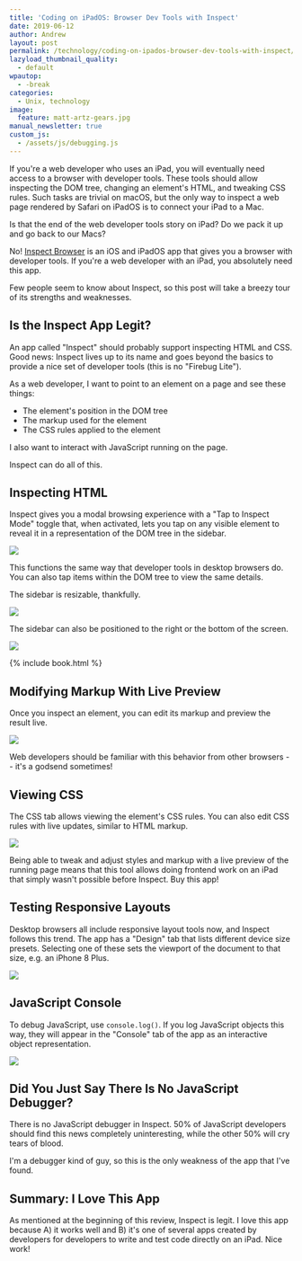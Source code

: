 ```yaml
---
title: 'Coding on iPadOS: Browser Dev Tools with Inspect'
date: 2019-06-12
author: Andrew
layout: post
permalink: /technology/coding-on-ipados-browser-dev-tools-with-inspect/
lazyload_thumbnail_quality:
  - default
wpautop:
  - -break
categories:
  - Unix, technology
image:
  feature: matt-artz-gears.jpg
manual_newsletter: true
custom_js:
  - /assets/js/debugging.js
---
```


If you're a web developer who uses an iPad, you will eventually need access to a browser with developer tools. These tools should allow inspecting the DOM tree, changing an element's HTML, and tweaking CSS rules. Such tasks are trivial on macOS, but the only way to inspect a web page rendered by Safari on iPadOS is to connect your iPad to a Mac.

Is that the end of the web developer tools story on iPad? Do we pack it up and go back to our Macs?

No! [Inspect Browser](https://apps.pdyn.net/inspect/) is an iOS and iPadOS app that gives you a browser with developer tools. If you're a web developer with an iPad, you absolutely need this app.

Few people seem to know about Inspect, so this post will take a breezy tour of its strengths and weaknesses.

## Is the Inspect App Legit?

An app called "Inspect" should probably support inspecting HTML and CSS. Good news: Inspect lives up to its name and goes beyond the basics to provide a nice set of developer tools (this is no "Firebug Lite").

As a web developer, I want to point to an element on a page and see these things:

* The element's position in the DOM tree
* The markup used for the element
* The CSS rules applied to the element

I also want to interact with JavaScript running on the page.

Inspect can do all of this.

## Inspecting HTML

Inspect gives you a modal browsing experience with a "Tap to Inspect Mode" toggle that, when activated, lets you tap on any visible element to reveal it in a representation of the DOM tree in the sidebar.

<img src="/images/inspect-inspecting.jpg">

This functions the same way that developer tools in desktop browsers do. You can also tap items within the DOM tree to view the same details.

The sidebar is resizable, thankfully.

<img src="/images/inspect-resizable.jpg">

The sidebar can also be positioned to the right or the bottom of the screen.

<img src="/images/inspect-bottom.jpg">

{% include book.html %}

## Modifying Markup With Live Preview

Once you inspect an element, you can edit its markup and preview the result live.

<img src="/images/inspect-editable.jpg">

Web developers should be familiar with this behavior from other browsers -- it's a godsend sometimes!

## Viewing CSS

The CSS tab allows viewing the element's CSS rules. You can also edit CSS rules with live updates, similar to HTML markup.

<img src="/images/inspect-css.jpg">

Being able to tweak and adjust styles and markup with a live preview of the running page means that this tool allows doing frontend work on an iPad that simply wasn't possible before Inspect. Buy this app!

## Testing Responsive Layouts

Desktop browsers all include responsive layout tools now, and Inspect follows this trend. The app has a "Design" tab that lists different device size presets. Selecting one of these sets the viewport of the document to that size, e.g. an iPhone 8 Plus.

<img src="/images/inspect-design.jpg">

## JavaScript Console

To debug JavaScript, use `console.log()`. If you log JavaScript objects this way, they will appear in the "Console" tab of the app as an interactive object representation.

<img src="/images/inspect-console.jpg">

## Did You Just Say There Is No JavaScript Debugger?

There is no JavaScript debugger in Inspect. 50% of JavaScript developers should find this news completely uninteresting, while the other 50% will cry tears of blood.

I'm a debugger kind of guy, so this is the only weakness of the app that I've found.

## Summary: I Love This App

As mentioned at the beginning of this review, Inspect is legit. I love this app because A) it works well and B) it's one of several apps created by developers for developers to write and test code directly on an iPad. Nice work!
